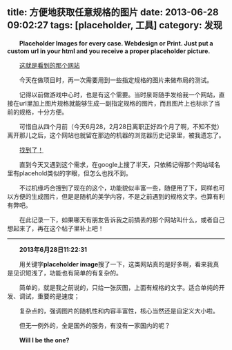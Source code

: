 title: 方便地获取任意规格的图片
date: 2013-06-28 09:02:27
tags: [placeholder, 工具]
category: 发现
---

　　**Placeholder Images for every case. Webdesign or Print. Just put a custom url in your html and you receive a proper placeholder picture.**

　　[这就是看到的那个网站](http://lorempixel.com/)

　　今天在做项目时，再一次需要用到一些指定规格的图片来做布局的测试。

　　记得以前做游戏中心时，也是有这个需要。当时泉哥随手发给我一个网站，直接在url里加上图片规格就能够生成一副指定规格的图片，而且图片上也标示了当前的规格，十分方便。

　　可惜自从四个月前（今天6月28，2月28日离职正好四个月了啊，不知不觉）离开那儿之后，这个网站也就留在那边的机器的浏览器历史记录里，被我遗忘了。
<!-- more -->

　　[找到了！](http://placehold.it/ )

　　直到今天又遇到这个需求，在google上搜了半天，只依稀记得那个网站域名里有placehold类似的字眼，但怎么也找不到。

　　不过机缘巧合搜到了现在的这个，功能貌似丰富一些，随便用了下，同样也可以方便的生成图片，但是是随机的美学内容，不是之前遇到的规格文字。也算有利有弊吧。

　　在此记录一下，如果哪天有朋友告诉我之前搞丢的那个网站叫什么，或者自己想起来了，再在这个帖子里补上吧！

---
　　**2013年6月28日11:22:31**

　　用关键字**placeholder image**搜了一下，这类网站真的是好多啊，看来我真是见识短浅了，功能也有简单的有复杂的。

　　简单的，就是我之前说的，只给一张灰图，上面有规格的文字。适合单纯的开发、调试，重要的是速度；

　　复杂点的，强调图片的随机性和内容丰富性，核心当然还是自定义大小啦。

　　但无一例外的，全是国外的服务，有没有一家国内的呢？

　　**Will I be the one?**
